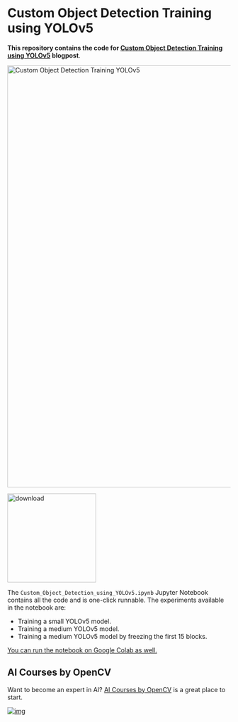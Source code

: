 # Custom Object Detection Training using YOLOv5



**This repository contains the code for [Custom Object Detection Training using YOLOv5](https://learnopencv.com/custom-object-detection-training-using-yolov5/) blogpost**.

<img src="https://learnopencv.com/wp-content/uploads/2022/04/Custom-Object-Detection-Training-using-YOLOv5-1.gif" alt="Custom Object Detection Training YOLOv5" width="950">

[<img src="https://learnopencv.com/wp-content/uploads/2022/07/download-button-e1657285155454.png" alt="download" width="200">](https://www.dropbox.com/sh/7kjsprbqjoxtjwp/AADpbZ3vjZubETY9_hWjdnXWa?dl=1)

The `Custom_Object_Detection_using_YOLOv5.ipynb` Jupyter Notebook contains all the code and is one-click runnable. The experiments available in the notebook are:

* Training a small YOLOv5 model.
* Training a medium YOLOv5 model.
* Training a medium YOLOv5 model by freezing the first 15 blocks.

[You can run the notebook on Google Colab as well.](https://colab.research.google.com/github/spmallick/learnopencv/blob/master/Custom-Object-Detection-Training-using-YOLOv5/Custom_Object_Detection_using_YOLOv5.ipynb)

## AI Courses by OpenCV

Want to become an expert in AI? [AI Courses by OpenCV](https://opencv.org/courses/) is a great place to start.

[![img](https://learnopencv.com/wp-content/uploads/2023/01/AI-Courses-By-OpenCV-Github.png)](https://opencv.org/courses/)
